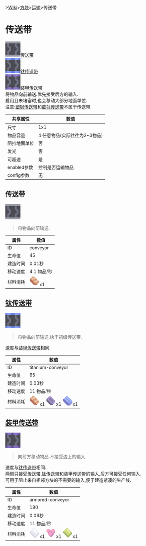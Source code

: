 \>[Wiki](../../../zhcn.md)>[方块](../../blocks.md)>[运输](../distribution.md)>传送带
# 传送带
[![传送带](../../../images/block-conveyor-xlarge.png)传送带](conveyor.md)  
[![钛传送带](../../../images/block-titanium-conveyor-xlarge.png)钛传送带](titanium_conveyor.md)  
[![装甲传送带](../../../images/block-armored-conveyor-xlarge.png)装甲传送带](armored_conveyor.md)  
将物品向前输送.优先接受后方的输入.  
启用且未堵塞时,也会移动大部分地面单位.  
注意:[塑钢传送带](plastanium_conveyor.md)和[载荷传送带](payload_conveyor.md)不属于传送带.

| 共享属性 | 数值 |  
| ---- | ---- |  
|尺寸|1x1|
|物品容量|4 任意物品(实际往往为2~3物品)|
|阻挡地面单位|否|
|发光|否|
|可超速|是|
|enabled参数|控制是否运输物品|  
|config参数|无|

## 传送带
![传送带](../../../images/block-conveyor-xlarge.png)  
> 将物品向前输送.

| 属性 | 数值 |  
| ---- | ---- |  
|ID|conveyor|
|生命值|45|  
|建造时间|0.01秒|
|移动速度|4.1 物品/秒|
| 材料消耗 | ![铜](../../../images/item-copper.png)x1 |


## [钛传送带](titanium_conveyor.md)
![钛传送带](../../../images/block-titanium-conveyor-xlarge.png)  
> 将物品向前输送.快于初级传送带.

速度与[装甲传送带](armored_conveyor.md)相同.  

| 属性 | 数值 |  
| ---- | ---- |  
|ID|titanium-conveyor|
|生命值|65|  
|建造时间|0.03秒|
|移动速度|11 物品/秒|
| 材料消耗 | ![铜](../../../images/item-copper.png)x1 ![铅](../../../images/item-lead.png)x1 ![钛](../../../images/item-titanium.png)x1 |

## [装甲传送带](armored_conveyor.md)
![装甲传送带](../../../images/block-armored-conveyor-xlarge.png)  
> 向前方移动物品.不接受边上的输入.

速度与[钛传送带](titanium_conveyor.md)相同.  
两侧只接受[传送带](conveyor.md),[钛传送带](titanium_conveyor.md)和装甲传送带的输入,后方可接受任何输入.  
可用于阻止来自相邻方块的不需要的输入,便于建造紧凑的生产线.

| 属性 | 数值 |  
| ---- | ---- |  
|ID|armored-conveyor|
|生命值|180|  
|建造时间|0.06秒|
|移动速度|11 物品/秒|
| 材料消耗 | ![钢化玻璃](../../../images/item-metaglass.png)x1 ![钍](../../../images/item-thorium.png)x1 ![塑钢](../../../images/item-plastanium.png)x1 |
